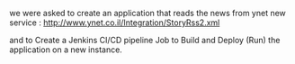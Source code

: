 we were asked to create an application that reads the news from ynet new service :
http://www.ynet.co.il/Integration/StoryRss2.xml

and to Create a Jenkins CI/CD pipeline Job to Build and Deploy (Run) the application on a new
instance.



